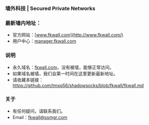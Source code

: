 ### 墙外科技 | Secured Private Networks
### 最新墙内地址：
- 官方网站：[www.fkwall.com](http://www.fkwall.com/)
- 用户中心：[manager.fkwall.com](http://manager.fkwall.com/)
### 说明
- 永久域名：[fkwall.com](http://fkwall.com/)，没有被墙，能够正常访问。
- 如果域名被墙，我们会第一时间在这里更新最新地址。
- 请收藏本链接：<https://github.com/tmxq56/shadowsocks/blob/fkwall/fkwall.md>
### 关于
- 有任何疑问，请联系我们。
- Email：fkwall@ssmgr.com
